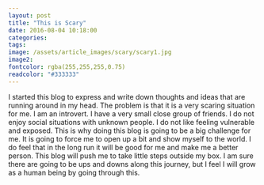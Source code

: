 ```yaml
---
layout: post
title: "This is Scary"
date: 2016-08-04 10:18:00
categories: 
tags: 
image: /assets/article_images/scary/scary1.jpg
image2:
fontcolor: rgba(255,255,255,0.75)
readcolor: "#333333"
---
```


I started this blog to express and write down thoughts and ideas that are running around in my head. The problem is that it is a very scaring situation for me.
I am an introvert. I have a very small close group of friends. I do not enjoy social situations with unknown people. 
I do not like feeling vulnerable and exposed. This is why doing this blog is going to be a big challenge for me.
It is going to force me to open up a bit and show myself to the world. I do feel that in the long run it will be good for me and make me a better person.
This blog will push me to take little steps outside my box. I am sure there are going to be ups and downs along this journey, but I feel I will grow as a human being by going through this.
